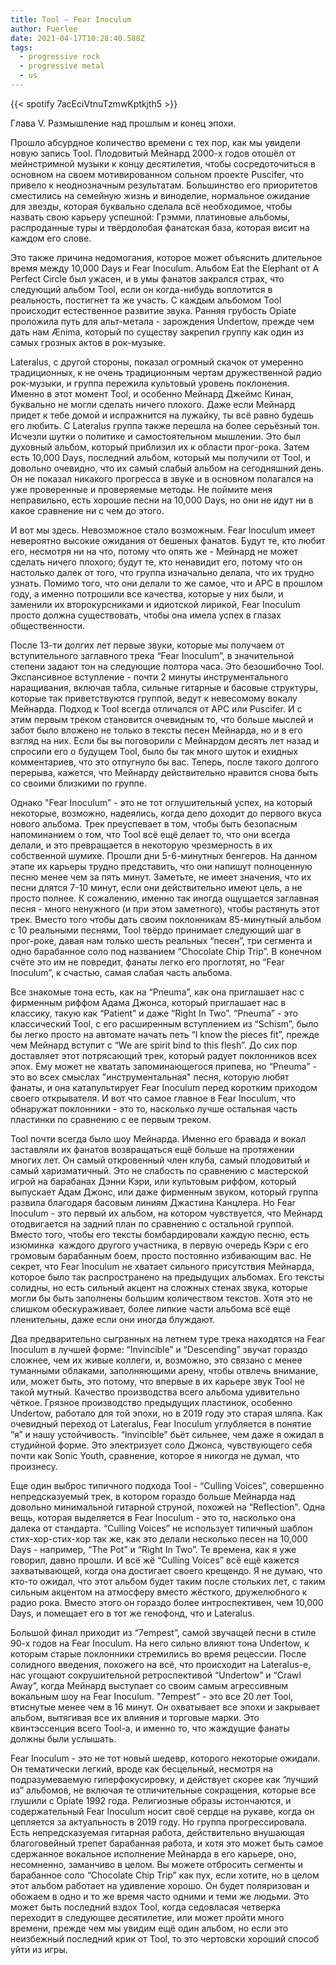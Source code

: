 ```yaml
---
title: Tool — Fear Inoculum
author: Fuerlee
date: 2021-04-17T10:28:40.588Z
tags:
  - progressive rock
  - progressive metal
  - us
---
```

{{< spotify 7acEciVtnuTzmwKptkjth5 >}}

Глава V. Размышление над прошлым и конец эпохи.

Прошло абсурдное количество времени с тех пор, как мы увидели новую запись Tool. Плодовитый Мейнард 2000-х годов отошёл от мейнстримной музыки к концу десятилетия, чтобы сосредоточиться в основном на своем мотивированном сольном проекте Puscifer, что привело к неоднозначным результатам. Большинство его приоритетов сместились на семейную жизнь и виноделие, нормальное ожидание для звезды, которая буквально сделала всё необходимое, чтобы назвать свою карьеру успешной: Грэмми, платиновые альбомы, распроданные туры и твёрдолобая фанатская база, которая висит на каждом его слове.

Это также причина недомогания, которое может объяснить длительное время между 10,000 Days и Fear Inoculum. Альбом Eat the Elephant от A Perfect Circle был ужасен, и в умы фанатов закрался страх, что следующий альбом Tool, если он когда-нибудь воплотится в реальность, постигнет та же участь. С каждым альбомом Tool происходит естественное развитие звука. Ранняя грубость Opiate проложила путь для альт-метала - зарождения Undertow, прежде чем дать нам Ænima, который по существу закрепил группу как один из самых грозных актов в рок-музыке.

Lateralus, с другой стороны, показал огромный скачок от умеренно традиционных, к не очень традиционным чертам дружественной радио рок-музыки, и группа пережила культовый уровень поклонения. Именно в этот момент Tool, и особенно Мейнард Джеймс Кинан, буквально не могли сделать ничего плохого. Даже если Мейнард придет к тебе домой и испражнится на лужайку, ты всё равно будешь его любить. С Lateralus группа также перешла на более серьёзный тон. Исчезли шутки о политике и самостоятельном мышлении. Это был духовный альбом, который приблизил их к области прог-рока. Затем есть 10,000 Days, последний альбом, который мы получили от Tool, и довольно очевидно, что их самый слабый альбом на сегодняшний день. Он не показал никакого прогресса в звуке и в основном полагался на уже проверенные и проверяемые методы. Не поймите меня неправильно, есть хорошие песни на 10,000 Days, но они не идут ни в какое сравнение ни с чем до этого.

И вот мы здесь. Невозможное стало возможным. Fear Inoculum имеет невероятно высокие ожидания от бешеных фанатов. Будут те, кто любит его, несмотря ни на что, потому что опять же - Мейнард не может сделать ничего плохого; будут те, кто ненавидит его, потому что он настолько далек от того, что группа изначально делала, что их трудно узнать. Помимо того, что они делали то же самое, что и APC в прошлом году, а именно потрошили все качества, которые у них были, и заменили их второкурсниками и идиотской лирикой, Fear Inoculum просто должна существовать, чтобы она имела успех в глазах общественности.

После 13-ти долгих лет первые звуки, которые мы получаем от вступительного заглавного трека “Fear Inoculum”, в значительной степени задают тон на следующие полтора часа. Это безошибочно Tool. Экспансивное вступление - почти 2 минуты инструментального наращивания, включая табла, сильные гитарные и басовые структуры, которые так приветствуются группой, ведут к невесомому вокалу Мейнарда. Подход к Tool всегда отличался от APC или Puscifer. И с этим первым треком становится очевидным то, что больше мыслей и забот было вложено не только в тексты песен Мейнарда, но и в его взгляд на них. Если бы вы поговорили с Мейнардом десять лет назад и спросили его о будущем Tool, было бы так много шуток и ехидных комментариев, что это отпугнуло бы вас. Теперь, после такого долгого перерыва, кажется, что Мейнарду действительно нравится снова быть со своими близкими по группе.

Однако "Fear Inoculum” - это не тот оглушительный успех, на который некоторые, возможно, надеялись, когда дело доходит до первого вкуса нового альбома. Трек преуспевает в том, чтобы быть безопасным напоминанием о том, что Tool всё ещё делает то, что они всегда делали, и это превращается в некоторую чрезмерность в их собственной шумихе. Прошли дни 5-6-минутных бенгеров. На данном этапе их карьеры трудно представить, что они напишут полноценную песню менее чем за пять минут. Заметьте, не имеет значения, что их песни длятся 7-10 минут, если они действительно имеют цель, а не просто полнее. К сожалению, именно так иногда ощущается заглавная песня - много ненужного (и при этом заметного), чтобы растянуть этот трек. Вместо того чтобы дать своим поклонникам 85-минутный альбом с 10 реальными песнями, Tool твёрдо принимает следующий шаг в прог-роке, давая нам только шесть реальных “песен”, три сегмента и одно барабанное соло под названием “Chocolate Chip Trip”. В конечном счёте это им не повредит, фанаты легко его проглотят, но “Fear Inoculum”, к счастью, самая слабая часть альбома.

Все знакомые тона есть, как на “Pneuma”, как она приглашает нас с фирменным риффом Адама Джонса, который приглашает нас в классику, такую как “Patient” и даже “Right In Two”. “Pneuma” - это классический Tool, с его расширенным вступлением из “Schism”, было бы легко просто на автомате начать петь “I know the pieces fit”, прежде чем Мейнард вступит с “We are spirit bind to this flesh”. До сих пор доставляет этот потрясающий трек, который радует поклонников всех эпох. Ему может не хватать запоминающегося припева, но “Pneuma” - это во всех смыслах "инструментальная" песня, которую любят фанаты, и она катапультирует Fear Inoculum перед коротким приходом своего открывателя. И вот что самое главное в Fear Inoculum, что обнаружат поклонники - это то, насколько лучше остальная часть пластинки по сравнению с ее первым треком.

Tool почти всегда было шоу Мейнарда. Именно его бравада и вокал заставляли их фанатов возвращаться ещё больше на протяжении многих лет. Он самый откровенный член клуба, самый плодовитый и самый харизматичный. Это не слабость по сравнению с мастерской игрой на барабанах Дэнни Кэри, или культовым риффом, который выпускает Адам Джонс, или даже фирменным звуком, который группа развила благодаря басовым линиям Джастина Канцлера. Но Fear Inoculum - это первый их альбом, на котором чувствуется, что Мейнард отодвигается на задний план по сравнению с остальной группой. Вместо того, чтобы его тексты бомбардировали каждую песню, есть изюминка  каждого другого участника, в первую очередь Кэри с его громовым барабанным боем, просто постоянно избивающим вас. Не секрет, что Fear Inoculum не хватает сильного присутствия Мейнарда, которое было так распространено на предыдущих альбомах. Его тексты солидны, но есть сильный акцент на сложных стенах звука, которые могли бы быть заполнены большим количеством текстов. Хотя это не слишком обескураживает, более липкие части альбома всё ещё пленительны, даже если они иногда блуждают.

Два предварительно сыгранных на летнем туре трека находятся на Fear Inoculum в лучшей форме: “Invincible” и “Descending” звучат гораздо сложнее, чем их живые коллеги, и, возможно, это связано с менее туманными облаками, заполняющими арену, чтобы отвлечь внимание, или, может быть, это потому, что впервые в их карьере звук Tool не такой мутный. Качество производства всего альбома удивительно чёткое. Грязное производство предыдущих пластинок, особенно Undertow, работало для той эпохи, но в 2019 году это старая шляпа. Как очевидный переход от Lateralus, Fear Inoculum углубляется в понятие “я” и нашу устойчивость. “Invincible” бьёт сильнее, чем даже я ожидал в студийной форме. Это электризует соло Джонса, чувствующего себя почти как Sonic Youth, сравнение, которое я никогда не думал, что произнесу.

Еще один выброс типичного подхода Tool - “Culling Voices”, совершенно непредсказуемый трек, в котором гораздо больше Мейнарда над довольно минимальной гитарной струной, похожей на “Reflection". Одна вещь, которая выделяется в Fear Inoculum - это то, насколько она далека от стандарта. “Culling Voices” не использует типичный шаблон стих-хор-стих-хор так же, как это делали несколько песен на 10,000 Days - например, “The Pot” и “Right In Two”. Те времена, как я уже говорил, давно прошли. И всё жё “Culling Voices” всё ещё кажется захватывающей, когда она достигает своего крещендо. Я не думаю, что кто-то ожидал, что этот альбом будет таким после стольких лет, с таким сильным акцентом на атмосферу вместо жёсткого, дружелюбного к радио рока. Вместо этого он гораздо более интроспективен, чем 10,000 Days, и помещает его в тот же генофонд, что и Lateralus.

Большой финал приходит из “7empest”, самой звучащей песни в стиле 90-х годов на Fear Inoculum. На него сильно влияют тона Undertow, к которым старые поклонники стремились во время рецессии. После солидного введения, похожего на всё, что происходит на Lateralus-е, нас угощают сокрушительной ретроспективой “Undertow” и “Crawl Away”, когда Мейнард выступает со своим самым агрессивным вокальным шоу на Fear Inoculum. "7empest” - это все 20 лет Tool, втиснутые менее чем в 16 минут. Он охватывает все эпохи и закрывает альбом, вытягивая все их влияния и торговые марки. Это квинтэссенция всего Tool-а, и именно то, что жаждущие фанаты должны были услышать.

Fear Inoculum - это не тот новый шедевр, которого некоторые ожидали. Он тематически легкий, вроде как бесцельный, несмотря на подразумеваемую гиперфокусировку, и действует скорее как “лучший из” альбомов, не включая те отличительные сокращения, которые все глушили с Opiate 1992 года. Религиозные образы истончаются, и содержательный Fear Inoculum носит своё сердце на рукаве, когда он цепляется за актуальность в 2019 году. Но группа прогрессировала. Есть непредсказуемая гитарная работа, действительно внушающая благоговейный трепет барабанная работа, и хотя это может быть самое сдержанное вокальное исполнение Мейнарда в его карьере, оно, несомненно, заманчиво в целом. Вы можете отбросить сегменты и барабанное соло “Chocolate Chip Trip” как пух, если хотите, но в целом этот альбом работает на удивление хорошо. Он будет поляризован и обожаем в одно и то же время часто одними и теми же людьми. Это может быть последний вздох Tool, когда седовласая четверка переходит в следующее десятилетие, или может пройти много времени, прежде чем мы увидим ещё один альбом, но если это неизбежный последний крик от Tool, то это чертовски хороший способ уйти из игры.